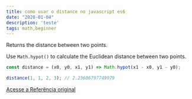 ```yaml
---
title: como usar o distance no javascript es6
date: "2020-01-04"
description: 'teste'
tags: math,beginner
---
```


Returns the distance between two points.

Use `Math.hypot()` to calculate the Euclidean distance between two points.

```js
const distance = (x0, y0, x1, y1) => Math.hypot(x1 - x0, y1 - y0);
```

```js
distance(1, 1, 2, 3); // 2.23606797749979
```


[Acesse a Referência original](http://github.com/30-seconds/)
